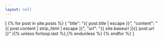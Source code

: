 ```yaml
---
layout: null
---
```

[
{% for post in site.posts %}
  {
    "title": "{{ post.title | escape }}",
    "content": "{{ post.content | strip_html | escape }}",
    "url": "{{ site.baseurl }}{{ post.url }}"
  }{% unless forloop.last %},{% endunless %}
{% endfor %}
]
